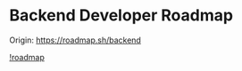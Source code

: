 # Backend Developer Roadmap

Origin: https://roadmap.sh/backend

[!roadmap](https://github.com/rsaitov/Backend-Developer-Roadmap/blob/master/backend-developer-roadmap.jpg)
